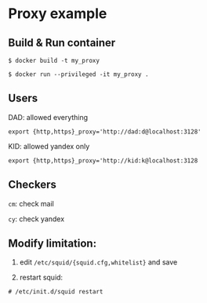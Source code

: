 # Proxy example

## Build & Run container

```
$ docker build -t my_proxy

$ docker run --privileged -it my_proxy .
```

## Users

DAD: allowed everything

```export {http,https}_proxy='http://dad:d@localhost:3128'```

KID: allowed yandex only

```export {http,https}_proxy='http://kid:k@localhost:3128```


## Checkers

`cm`: check mail

`cy`: check yandex

## Modify limitation:
1. edit `/etc/squid/{squid.cfg,whitelist}` and save

2. restart squid:

```# /etc/init.d/squid restart```

